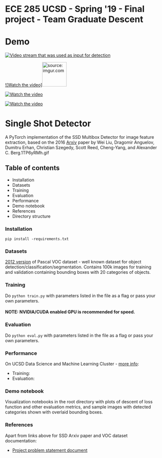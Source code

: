 # ECE 285 UCSD - Spring '19 - Final project - Team Graduate Descent

# Demo
[![Video stream that was used as input for detection](https://imgur.com/1hcwxrk.gif) ](https://www.youtube.com/watch?v=u68EWmtKZw0) 


[![Watch the video]<a href="https://imgur.com/1hcwxrk"><img src="https://imgur.com/1hcwxrk.gif" title="source: imgur.com"  width="80" height="80" /></a>](https://imgur.com/9hJaIPe.gif)


[![Watch the video](https://i.imgur.com/1TP6yRMh.gif)](https://imgur.com/GJDkbfu.gif)

[![Watch the video](https://imgur.com/vrdP6Qa.gif)](https://imgur.com/9hJaIPe.gif)


# Single Shot Detector 
A PyTorch implementation of the SSD Multibox Detector for image feature extraction, based on the 2016 [Arxiv](http://arxiv.org/abs/1512.02325) paper by Wei Liu, Dragomir Anguelov, Dumitru Erhan, Christian Szegedy, Scott Reed, Cheng-Yang, and Alexander C. Berg.1TP6yRMh.gif
## Table of contents
- Installation
- Datasets
- Training
- Evaluation
- Performance
- Demo notebook
- References
- Directory structure
### Installation
```pip install -requirements.txt```
### Datasets
[2012 version](http://host.robots.ox.ac.uk/pascal/VOC/voc2012/) of Pascal VOC dataset - well known dataset for object detection/classification/segmentation. Contains 100k images for training and validation containing bounding boxes with 20 categories of objects.
### Training
Do ```python train.py``` with parameters listed in the file as a flag or pass your own parameters.
#### NOTE: NVIDIA/CUDA enabled GPU is recommended for speed.
### Evaluation
Do ```python eval.py``` with parameters listed in the file as a flag or pass your own parameters.
### Performance <br>
On UCSD Data Science and Machine Learning Cluster - [more info](https://datahub.ucsd.edu/hub/login):
- Training:
- Evaluation:
### Demo notebook
Visualization notebooks in the root directory with plots of descent of loss function and other evaluation metrics, and sample images with detected categories shown with overlaid bounding boxes.
### References <br>
Apart from links above for SSD Arxiv paper and VOC dataset documentation:
- [Project problem statement document](https://www.charles-deledalle.fr/pages/files/ucsd_ece285_mlip/projectC_object_detection.pdf)
